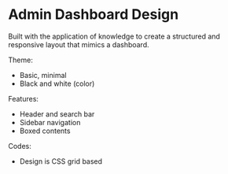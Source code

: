 # Admin Dashboard Design

Built with the application of knowledge to create a structured and responsive layout that mimics a dashboard.

Theme: 
- Basic, minimal
- Black and white (color)

Features: 
- Header and search bar
- Sidebar navigation
- Boxed contents

Codes:
- Design is CSS grid based


